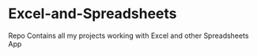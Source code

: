 # Excel-and-Spreadsheets
Repo Contains all my projects working with Excel and other Spreadsheets App 

